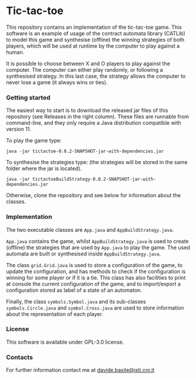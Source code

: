 # Tic-tac-toe

This repository contains an implementation of the tic-tac-toe game.
This software is an example of usage of the contract automata library (CATLib) to model this game and 
synthesise (offline) the winning strategies of both players, which will be used at runtime by the 
computer to play against a human.

It is possible to choose between X and O players to play against the computer. 
The computer can either play randomly, or following a synthesised strategy. 
In this last case, the strategy allows the computer to never lose a game (it always wins or ties).

### Getting started

The easiest way to start is to download the released jar files of this repository (see Releases in the right column). 
These files are runnable from command-line, and  they only require a Java distribution compatible with version 11.

To play the game type:
```console
java -jar tictactoe-0.0.2-SNAPSHOT-jar-with-dependencies.jar
```

To synthesise the strategies type: (the strategies will be stored in the same folder where the jar is located).
```console
java -jar tictactoeBuildStrategy-0.0.2-SNAPSHOT-jar-with-dependencies.jar
```

Otherwise, clone the repository and see below for information about the classes.

### Implementation

The two executable classes are `App.java` and `AppBuildStrategy.java`.

`App.java` contains the game, whilst  `AppBuildStrategy.java` is used to create (offline) the strategies that 
are used by `App.java` to play the game. The used automata are built or synthesised inside `AppBuildStrategy.java`.

The class `grid.Grid.java` is used to store a configuration of the game, to update the configuration, and 
has methods to check if the configuration is winning for some player or if it is a tie. 
This class has also facilities to print at console the current configuration of the game, and to import/export 
a configuration stored as label of a state of an automaton.

Finally, the class `symbols.Symbol.java` and its sub-classes `symbols.Circle.java` and `symbol.Cross.java` are used to store 
information about the representation of each player.


### License

This software is available under GPL-3.0 license.


### Contacts

For further information contact me at davide.basile@isti.cnr.it
